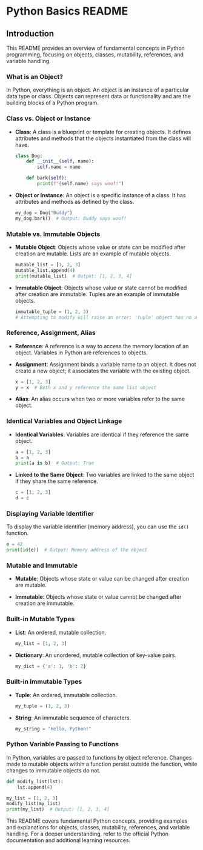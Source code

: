 # Python Basics README

## Introduction

This README provides an overview of fundamental concepts in Python programming, focusing on objects, classes, mutability, references, and variable handling.

### What is an Object?

In Python, everything is an object. An object is an instance of a particular data type or class. Objects can represent data or functionality and are the building blocks of a Python program.

### Class vs. Object or Instance

- **Class**: A class is a blueprint or template for creating objects. It defines attributes and methods that the objects instantiated from the class will have.
  
  ```python
  class Dog:
      def __init__(self, name):
          self.name = name
  
      def bark(self):
          print(f"{self.name} says woof!")
  ```

- **Object or Instance**: An object is a specific instance of a class. It has attributes and methods as defined by the class.

  ```python
  my_dog = Dog("Buddy")
  my_dog.bark()  # Output: Buddy says woof!
  ```

### Mutable vs. Immutable Objects

- **Mutable Object**: Objects whose value or state can be modified after creation are mutable. Lists are an example of mutable objects.

  ```python
  mutable_list = [1, 2, 3]
  mutable_list.append(4)
  print(mutable_list)  # Output: [1, 2, 3, 4]
  ```

- **Immutable Object**: Objects whose value or state cannot be modified after creation are immutable. Tuples are an example of immutable objects.

  ```python
  immutable_tuple = (1, 2, 3)
  # Attempting to modify will raise an error: 'tuple' object has no attribute 'append'
  ```

### Reference, Assignment, Alias

- **Reference**: A reference is a way to access the memory location of an object. Variables in Python are references to objects.

- **Assignment**: Assignment binds a variable name to an object. It does not create a new object; it associates the variable with the existing object.

  ```python
  x = [1, 2, 3]
  y = x  # Both x and y reference the same list object
  ```

- **Alias**: An alias occurs when two or more variables refer to the same object.

### Identical Variables and Object Linkage

- **Identical Variables**: Variables are identical if they reference the same object.

  ```python
  a = [1, 2, 3]
  b = a
  print(a is b)  # Output: True
  ```

- **Linked to the Same Object**: Two variables are linked to the same object if they share the same reference.

  ```python
  c = [1, 2, 3]
  d = c
  ```

### Displaying Variable Identifier

To display the variable identifier (memory address), you can use the `id()` function.

```python
e = 42
print(id(e))  # Output: Memory address of the object
```

### Mutable and Immutable

- **Mutable**: Objects whose state or value can be changed after creation are mutable.

- **Immutable**: Objects whose state or value cannot be changed after creation are immutable.

### Built-in Mutable Types

- **List**: An ordered, mutable collection.

  ```python
  my_list = [1, 2, 3]
  ```

- **Dictionary**: An unordered, mutable collection of key-value pairs.

  ```python
  my_dict = {'a': 1, 'b': 2}
  ```

### Built-in Immutable Types

- **Tuple**: An ordered, immutable collection.

  ```python
  my_tuple = (1, 2, 3)
  ```

- **String**: An immutable sequence of characters.

  ```python
  my_string = "Hello, Python!"
  ```

### Python Variable Passing to Functions

In Python, variables are passed to functions by object reference. Changes made to mutable objects within a function persist outside the function, while changes to immutable objects do not.

```python
def modify_list(lst):
    lst.append(4)

my_list = [1, 2, 3]
modify_list(my_list)
print(my_list)  # Output: [1, 2, 3, 4]
```

This README covers fundamental Python concepts, providing examples and explanations for objects, classes, mutability, references, and variable handling. For a deeper understanding, refer to the official Python documentation and additional learning resources.
